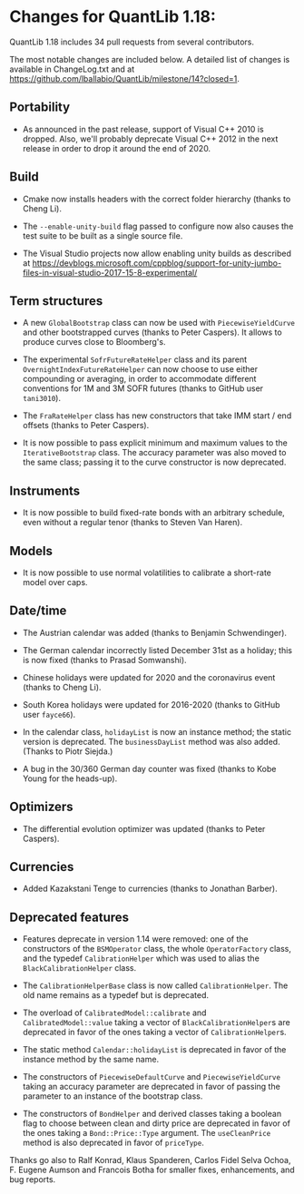 Changes for QuantLib 1.18:
==========================

QuantLib 1.18 includes 34 pull requests from several contributors.

The most notable changes are included below.
A detailed list of changes is available in ChangeLog.txt and at
<https://github.com/lballabio/QuantLib/milestone/14?closed=1>.

Portability
-----------

- As announced in the past release, support of Visual C++ 2010 is
  dropped.  Also, we'll probably deprecate Visual C++ 2012 in the next
  release in order to drop it around the end of 2020.

Build
-----

- Cmake now installs headers with the correct folder hierarchy (thanks
  to Cheng Li).

- The `--enable-unity-build` flag passed to configure now also causes
  the test suite to be built as a single source file.

- The Visual Studio projects now allow enabling unity builds as
  described at
  <https://devblogs.microsoft.com/cppblog/support-for-unity-jumbo-files-in-visual-studio-2017-15-8-experimental/>

Term structures
---------------

- A new `GlobalBootstrap` class can now be used with
  `PiecewiseYieldCurve` and other bootstrapped curves (thanks to Peter
  Caspers).  It allows to produce curves close to Bloomberg's.

- The experimental `SofrFutureRateHelper` class and its parent
  `OvernightIndexFutureRateHelper` can now choose to use either
  compounding or averaging, in order to accommodate different
  conventions for 1M and 3M SOFR futures (thanks to GitHub user
  `tani3010`).

- The `FraRateHelper` class has new constructors that take IMM start /
  end offsets (thanks to Peter Caspers).

- It is now possible to pass explicit minimum and maximum values to
  the `IterativeBootstrap` class.  The accuracy parameter was also
  moved to the same class; passing it to the curve constructor is now
  deprecated.

Instruments
-----------

- It is now possible to build fixed-rate bonds with an arbitrary
  schedule, even without a regular tenor (thanks to Steven Van Haren).

Models
------

- It is now possible to use normal volatilities to calibrate a
  short-rate model over caps.

Date/time
---------

- The Austrian calendar was added (thanks to Benjamin Schwendinger).

- The German calendar incorrectly listed December 31st as a holiday;
  this is now fixed (thanks to Prasad Somwanshi).

- Chinese holidays were updated for 2020 and the coronavirus event
  (thanks to Cheng Li).

- South Korea holidays were updated for 2016-2020 (thanks to GitHub
  user `fayce66`).

- In the calendar class, `holidayList` is now an instance method; the
  static version is deprecated.  The `businessDayList` method was also
  added.  (Thanks to Piotr Siejda.)

- A bug in the 30/360 German day counter was fixed (thanks to Kobe
  Young for the heads-up).

Optimizers
----------

- The differential evolution optimizer was updated (thanks to Peter
  Caspers).

Currencies
----------

- Added Kazakstani Tenge to currencies (thanks to Jonathan Barber).

Deprecated features
-------------------

- Features deprecate in version 1.14 were removed: one of the
  constructors of the `BSMOperator` class, the whole `OperatorFactory`
  class, and the typedef `CalibrationHelper` which was used to alias
  the `BlackCalibrationHelper` class.

- The `CalibrationHelperBase` class is now called
  `CalibrationHelper`. The old name remains as a typedef but is
  deprecated.

- The overload of `CalibratedModel::calibrate` and
  `CalibratedModel::value` taking a vector of
  `BlackCalibrationHelper`s are deprecated in favor of the ones taking
  a vector of `CalibrationHelper`s.

- The static method `Calendar::holidayList` is deprecated in favor of
  the instance method by the same name.

- The constructors of `PiecewiseDefaultCurve` and
  `PiecewiseYieldCurve` taking an accuracy parameter are deprecated in
  favor of passing the parameter to an instance of the bootstrap
  class.

- The constructors of `BondHelper` and derived classes taking a
  boolean flag to choose between clean and dirty price are deprecated
  in favor of the ones taking a `Bond::Price::Type` argument.  The
  `useCleanPrice` method is also deprecated in favor of `priceType`.


Thanks go also to Ralf Konrad, Klaus Spanderen, Carlos Fidel Selva
Ochoa, F. Eugene Aumson and Francois Botha for smaller fixes,
enhancements, and bug reports.
